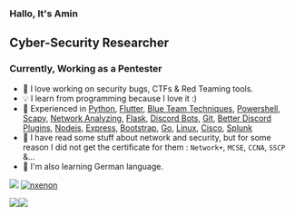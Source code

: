 ### Hallo, It's Amin

## Cyber-Security Researcher

### Currently, Working as a Pentester

- 🔴 I love working on security bugs, CTFs & Red Teaming tools.
- 💡 I learn from programming because I love it :)
- 🥼 Experienced in [Python][python], [Flutter][flutter], [Blue Team Techniques][blue team techs], [Powershell][powershell], [Scapy][scapy], [Network Analyzing][wireshark], [Flask][flask], [Discord Bots][discord bots], [Git][git], [Better Discord Plugins][better discord plugins], [Nodejs][nodejs], [Express][express], [Bootstrap][bootstrap], [Go][go], [Linux][linux], [Cisco][cisco], [Splunk][splunk]
- 📄 I have read some stuff about network and security, but for some reason I did not get the certificate for them : `Network+`, `MCSE`, `CCNA`, `SSCP` &...  
- 🚩 I'm also learning German language.

<img src="https://github-readme-stats.vercel.app/api/top-langs?username=nxenon&layout=compact"/> [ ![nxenon](https://www.hackthebox.com/badge/image/280900)](https://app.hackthebox.com/profile/280900)

<img src="https://github-readme-stats.vercel.app/api?username=nxenon&show_icons=true"/><img src="https://github-readme-streak-stats.herokuapp.com/?user=nxenon"/>


[python]: https://www.python.org/
[scapy]: https://scapy.net/
[flask]: https://flask.palletsprojects.com/
[discord bots]: https://discordpy.readthedocs.io/
[github]: https://github.com/
[git]: https://git-scm.com/
[better discord plugins]: https://betterdiscord.app/
[nodejs]: https://nodejs.org/
[express]: https://expressjs.com/
[bootstrap]: https://getbootstrap.com/
[go]: https://go.dev/
[goland]: https://www.jetbrains.com/go/
[linux]: https://ubuntu.com/
[blue team techs]: https://www.sans.org/cyber-security-skills-roadmap/
[cisco]: https://www.cisco.com/
[splunk]: https://www.splunk.com/
[wireshark]: https://www.wireshark.org/
[powershell]: https://docs.microsoft.com/en-us/powershell/ 
[flutter]: https://flutter.dev/
